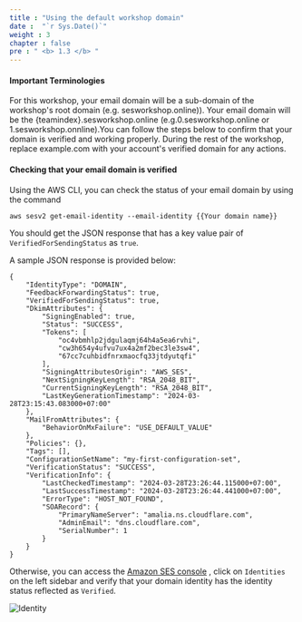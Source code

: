```yaml
---
title : "Using the default workshop domain"
date :  "`r Sys.Date()`" 
weight : 3 
chapter : false
pre : " <b> 1.3 </b> "
---
```


#### Important Terminologies

For this workshop, your email domain will be a sub-domain of the workshop's root domain (e.g. sesworkshop.online)). Your email domain will be the {teamindex}.sesworkshop.online (e.g.0.sesworkshop.online or 1.sesworkshop.onnline).You can follow the steps below to confirm that your domain is verified and working properly. During the rest of the workshop, replace example.com with your account's verified domain for any actions.

#### Checking that your email domain is verified

Using the AWS CLI, you can check the status of your email domain by using the command

```
aws sesv2 get-email-identity --email-identity {{Your domain name}}
```

You should get the JSON response that has a key value pair of ` VerifiedForSendingStatus ` as ` true `.

A sample JSON response is provided below:

```
{
    "IdentityType": "DOMAIN",
    "FeedbackForwardingStatus": true,
    "VerifiedForSendingStatus": true,
    "DkimAttributes": {
        "SigningEnabled": true,
        "Status": "SUCCESS",
        "Tokens": [
            "oc4vbmhlp2jdgulaqmj64h4a5ea6rvhi",
            "cw3h654y4ufvu7ux4a2mf2bec3le3sw4",
            "67cc7cuhbidfnrxmaocfq33jtdyutqfi"
        ],
        "SigningAttributesOrigin": "AWS_SES",
        "NextSigningKeyLength": "RSA_2048_BIT",
        "CurrentSigningKeyLength": "RSA_2048_BIT",
        "LastKeyGenerationTimestamp": "2024-03-28T23:15:43.083000+07:00"
    },
    "MailFromAttributes": {
        "BehaviorOnMxFailure": "USE_DEFAULT_VALUE"
    },
    "Policies": {},
    "Tags": [],
    "ConfigurationSetName": "my-first-configuration-set",
    "VerificationStatus": "SUCCESS",
    "VerificationInfo": {
        "LastCheckedTimestamp": "2024-03-28T23:26:44.115000+07:00",
        "LastSuccessTimestamp": "2024-03-28T23:26:44.441000+07:00",
        "ErrorType": "HOST_NOT_FOUND",
        "SOARecord": {
            "PrimaryNameServer": "amalia.ns.cloudflare.com",
            "AdminEmail": "dns.cloudflare.com",
            "SerialNumber": 1
        }
    }
}
```

Otherwise, you can access the [Amazon SES console](https://us-east-1.console.aws.amazon.com/ses/) , click on ` Identities ` on the left sidebar and verify that your domain identity has the identity status reflected as ` Verified `.

![Identity](/images/1/3/identity.png?featherlight=false&width=70pc)
